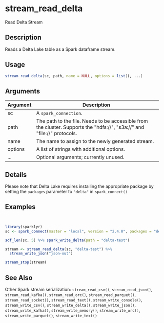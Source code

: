 # stream_read_delta


Read Delta Stream




## Description

Reads a Delta Lake table as a Spark dataframe stream.





## Usage
```r
stream_read_delta(sc, path, name = NULL, options = list(), ...)
```




## Arguments


Argument      |Description
------------- |----------------
sc | A ``spark_connection``.
path | The path to the file. Needs to be accessible from the cluster. Supports the "hdfs://", "s3a://" and "file://" protocols.
name | The name to assign to the newly generated stream.
options | A list of strings with additional options.
... | Optional arguments; currently unused.




## Details

Please note that Delta Lake requires installing the appropriate
package by setting the ``packages`` parameter to ``"delta"`` in ``spark_connect()``






## Examples

```r


library(sparklyr)
sc <- spark_connect(master = "local", version = "2.4.0", packages = "delta")

sdf_len(sc, 5) %>% spark_write_delta(path = "delta-test")

stream <- stream_read_delta(sc, "delta-test") %>%
  stream_write_json("json-out")

stream_stop(stream)

```






## See Also

Other Spark stream serialization: 
`stream_read_csv()`,
`stream_read_json()`,
`stream_read_kafka()`,
`stream_read_orc()`,
`stream_read_parquet()`,
`stream_read_socket()`,
`stream_read_text()`,
`stream_write_console()`,
`stream_write_csv()`,
`stream_write_delta()`,
`stream_write_json()`,
`stream_write_kafka()`,
`stream_write_memory()`,
`stream_write_orc()`,
`stream_write_parquet()`,
`stream_write_text()`



